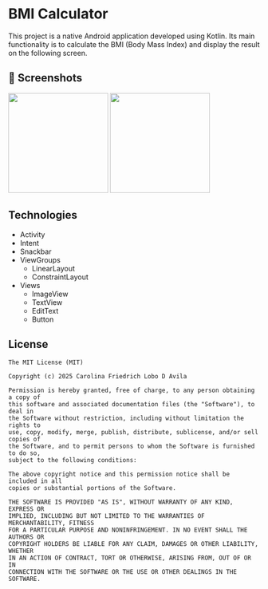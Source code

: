 # BMI Calculator
This project is a native Android application developed using Kotlin. Its main functionality is to calculate the BMI (Body Mass Index) and display the result on the following screen.

## :camera_flash: Screenshots
<img src="https://github.com/user-attachments/assets/8778c70e-0ca5-4126-b731-a3f4b0a982e7" width=200 />
<img src="https://github.com/user-attachments/assets/cf8f6755-69f3-4772-b5e4-b773c7ae2765" width=200 />

## Technologies
- Activity
- Intent
- Snackbar
- ViewGroups
  - LinearLayout
  - ConstraintLayout
- Views
  - ImageView
  - TextView
  - EditText
  - Button


## License
```
The MIT License (MIT)

Copyright (c) 2025 Carolina Friedrich Lobo D Avila

Permission is hereby granted, free of charge, to any person obtaining a copy of
this software and associated documentation files (the "Software"), to deal in
the Software without restriction, including without limitation the rights to
use, copy, modify, merge, publish, distribute, sublicense, and/or sell copies of
the Software, and to permit persons to whom the Software is furnished to do so,
subject to the following conditions:

The above copyright notice and this permission notice shall be included in all
copies or substantial portions of the Software.

THE SOFTWARE IS PROVIDED "AS IS", WITHOUT WARRANTY OF ANY KIND, EXPRESS OR
IMPLIED, INCLUDING BUT NOT LIMITED TO THE WARRANTIES OF MERCHANTABILITY, FITNESS
FOR A PARTICULAR PURPOSE AND NONINFRINGEMENT. IN NO EVENT SHALL THE AUTHORS OR
COPYRIGHT HOLDERS BE LIABLE FOR ANY CLAIM, DAMAGES OR OTHER LIABILITY, WHETHER
IN AN ACTION OF CONTRACT, TORT OR OTHERWISE, ARISING FROM, OUT OF OR IN
CONNECTION WITH THE SOFTWARE OR THE USE OR OTHER DEALINGS IN THE SOFTWARE.
```

